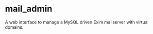 mail_admin
==========

A web interface to manage a MySQL driven Exim mailserver with virtual domains.
